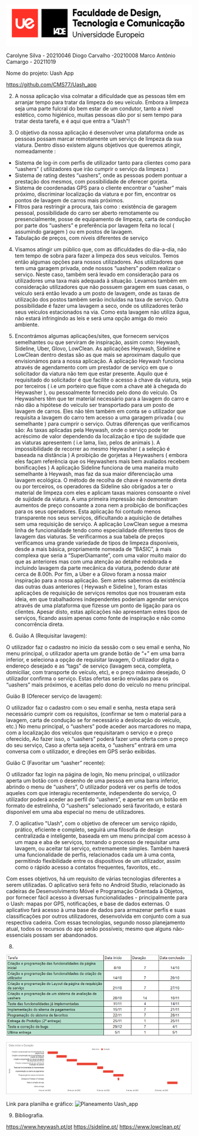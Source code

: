 

![](../resourses/cabecalho.png)











Carolyne Silva - 20210046
Diogo Carvalho -20210008
Marco Antônio Camargo - 20211019








Nome do projeto: Uash App













https://github.com/CMS77/Uash_app

2.  A nossa aplicação visa colmatar a dificuldade que as pessoas têm em arranjar tempo para tratar da limpeza do seu veículo. Embora a limpeza seja uma parte fulcral do bem estar de um condutor, tanto a nível estético, como higiénico, muitas pessoas dão por si sem tempo para tratar desta tarefa, e é aqui que entra a “Uash”!

3. O objetivo da nossa aplicação é desenvolver uma plataforma onde as pessoas possam marcar remotamente um serviço de limpeza da sua viatura. Dentro disso existem alguns objetivos que queremos atingir, nomeadamente : 
 - Sistema de log-in com perfis de utilizador tanto para clientes como para “uashers” ( utilizadores que irão cumprir o serviço da limpeza )
 - Sistema de rating destes  “uashers”, onde as pessoas podem pontuar a prestação dos mesmos, com possibilidade de oferecer gorjeta.
 - Sistema de coordenadas GPS para o cliente encontrar o “uasher” mais próximo, discriminar localização da viatura e por fim, encontrar os pontos de lavagem de carros mais próximos.
- FIltros para restringir a procura, tais como : existência de garagem pessoal, possibilidade do carro ser aberto remotamente ou presencialmente, posse de equipamento de limpeza, carta de condução por parte dos “uashers” e preferência por lavagem feita no local ( assumindo garagem ) ou em postos de lavagem.
- Tabulação de preços, com níveis diferentes de serviço

4. Visamos atingir um público que, com as dificuldades do dia-a-dia, não tem tempo de sobra para fazer a limpeza dos seus veículos. Temos então algumas opções para nossos utilizadores. 
Aos utilizadores que tem uma garagem privada, onde nossos “uashers” podem realizar o serviço. Neste caso, também será levado em consideração para os utilizadores uma taxa mais adequada à situação.
Levamos também em consideração utilizadores que não possuem garagem em suas casas, o veículo será então levado a um posto de lavagem, onde as taxas de utilização dos postos também serão incluídas na taxa de serviço. 
Outra possibilidade é fazer uma lavagem a seco, onde os utilizadores terão seus veículos estacionados na via. Como esta lavagem não utiliza água, não estará infringindo as leis e será uma opção amiga do meio ambiente.

5. Encontrámos algumas aplicações/sites, que fornecem serviços semelhantes ou que serviram de inspiração, assim como: Heywash, Sideline, Uber, Glovo, LowClean. As aplicações Heywash, Sideline e LowClean dentro destas são as que mais se aproximam daquilo que envisionámos para a nossa aplicação.
  A aplicação Heywash funciona através de agendamento com um prestador de serviço em que o solicitador da viatura não tem que estar presente. Aquilo que é requisitado do solicitador é que facilite o acesso à chave da viatura, seja por terceiros ( i.e um porteiro que fique com a chave até à chegada do Heywasher ), ou pessoalmente fornecido pelo dono do veículo. Os Heywashers têm que ter material necessário para a lavagem do carro e não dão a hipótese do veículo ser transportado para um posto de lavagem de carros. Eles não têm também em conta se o utilizador que requisita a lavagem do carro tem acesso a uma garagem privada ( ou semelhante ) para cumprir o serviço. Outras diferenças que verificamos são: 
As taxas aplicadas pela Heywash, onde o serviço pode ter acréscimo de valor dependendo da localização e tipo de sujidade que as viaturas apresentem ( i.e lama, lixo, pelos de animais ).
A impossibilidade de recorrer ao mesmo Heywasher ( a seleção é baseada na distância ) 
A proibição de gorjetas a Heywashers ( embora eles façam referência que os Heywashers mais bem avaliados recebem bonificações )
 A aplicação Sideline funciona de uma maneira muito semelhante à Heywash, mas faz da sua maior diferenciação uma lavagem ecológica. O método de recolha de chave é novamente direta ou por terceiros, os operadores da Sideline são obrigados a ter o material de limpeza com eles e aplicam taxas maiores consoante o nível de sujidade da viatura. A uma primeira impressão não demonstram aumentos de preço consoante a zona nem a proibição de bonificações para os seus operadores. Esta aplicação foi contudo menos transparente nos seus serviços, dificultando a aquisição de detalhes sem uma requisição de serviço.
 A aplicação LowClean segue a mesma linha de funcionalidade tendo como especialidade diferentes tipos de lavagem das viaturas. Se verificarmos a sua tabela de preços verificamos uma grande variedade de tipos de limpeza disponíveis, desde a mais básica, propriamente nomeada de “BASIC”, à mais complexa que seria a “SuperDiamante”, com uma valor muito maior do que as anteriores mas com uma atenção ao detalhe redobrada e incluindo lavagem da parte mecânica da viatura, podendo durar até cerca de 8.00h.
 Por fim, a Uber e a Glovo foram a nossa maior inspiração para a nossa aplicação. Sem antes sabermos da existência das outras duas anteriores ( Heywash e Sideline ), foram estas aplicações de requisição de serviços remotos que nos trouxeram esta ideia, em que trabalhadores independentes poderiam agendar serviços através de uma plataforma que fizesse um ponto de ligação para os clientes. Apesar disto, estas aplicações não apresentam estes tipos de serviços, ficando assim apenas como fonte de inspiração e não como concorrência direta.


6.  Guião A (Requisitar lavagem):


O utilizador faz o cadastro no inicio da sessão com o seu email e senha,
No menu principal, o utilizador aperta um grande botão de “+” em uma barra inferior, e seleciona a opção de requisitar lavagem,
O utilizador digita o endereço desejado e as “tags” de serviço (lavagem seca, completa, domiciliar, com transporte do veículo, etc), e o preço máximo desejado,
O utilizador confirma o serviço. Estas ofertas serão enviadas para os “uashers” mais próximos, e aceitas pelo dono do veículo no menu principal.



Guião B (Oferecer serviço de lavagem):

O utilizador faz o cadastro com o seu email e senha, nesta etapa será necessário cumprir com os requisitos, (confirmar se tem o material para a lavagem, carta de condução se for necessário a deslocação do veículo, etc.)
No menu principal, o “uashers” pode aceder aos marcadores no mapa, com a localização dos veículos que requisitaram o serviço e o preço oferecido,
Ao fazer isso, o “uashers” poderá fazer uma oferta com o preço do seu serviço,
Caso a oferta seja aceita, o “uashers” entrará em uma conversa com o utilizador, e direções em GPS serão exibidas.

Guião C (Favoritar um “uasher” recente):

O utilizador faz login na página de login,
No menu principal, o utilizador aperta um botão com o desenho de uma pessoa em uma barra inferior, abrindo o menu de “uashers”,
O utilizador poderá ver os perfis de todos aqueles com que interagiu recentemente, independente do serviço,
O utilizador poderá aceder ao perfil do “uashers”, e apertar em um botão em formato de estrelinha,
O “uashers” selecionado será favoritado, e estará disponível em uma aba especial no menu de utilizadores.


7. O aplicativo "Uash", com o objetivo de oferecer um serviço rápido, prático, eficiente e completo, seguirá uma filosofia de design centralizada e inteligente, baseada em um menu principal com acesso à um mapa e aba de serviços, tornando o processo de requisitar uma lavagem, ou aceitar tal serviço, extremamente simples. Também haverá uma funcionalidade de perfis, relacionados cada um à uma conta, permitindo flexibilidade entre os dispositivos de um utilizador, assim como o rápido acesso a contatos frequentes, favoritos, etc..

Com esses objetivos, há um requisito de várias tecnologias diferentes a serem utilizadas. O aplicativo será feito no Android Studio, relacionado às cadeiras de Desenvolvimento Móvel e Programação Orientada à Objetos, por fornecer fácil acesso à diversas funcionalidades - principalmente para o Uash: mapas por GPS, notificações, e base de dados externas. O aplicativo fará acesso à uma base de dados para armazenar perfis e suas classificações por outros utilizadores, desenvolvida em conjunto com a sua respectiva cadeira. Com essas tecnologias, segundo nosso planejamento atual, todos os recursos do app serão possíveis; mesmo que alguns não-essenciais possam ser abandonados.

8. 
![](../resourses/table.png)


![](../resourses/graf.png)




Link para planilha e gráfico:  ![Planeamento Uash_app](https://docs.google.com/spreadsheets/d/1aBuNiJ8FxxYICI8C_mS5wFH96skpwiFpOAmsU30fZeg/edit?usp=sharing)






9. Bibliografia.

https://www.heywash.pt/pt
https://sideline.pt/
https://www.lowclean.pt/

